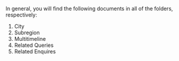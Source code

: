 In general, you will find the following documents in all of the folders, respectively: 
  1. City 
  2. Subregion
  3. Multitimeline
  4. Related Queries 
  5. Related Enquires 
  

 

